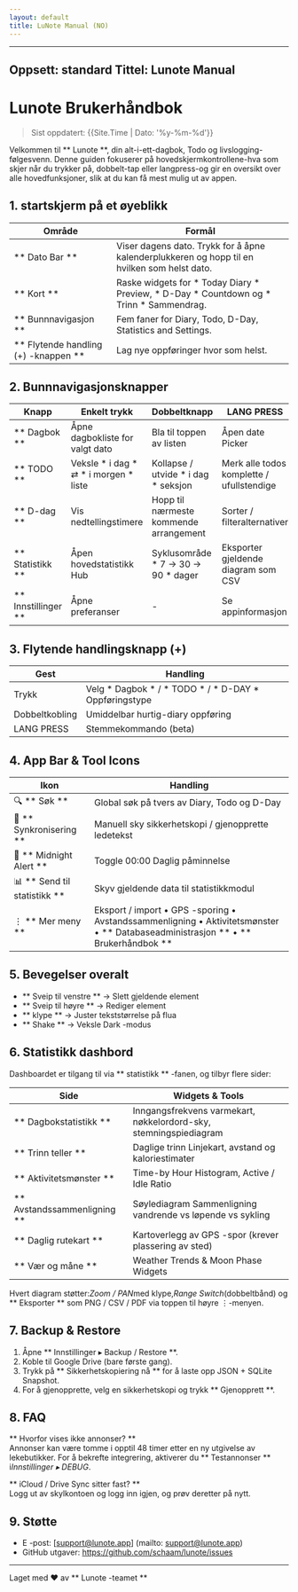 ```yaml
---
layout: default
title: LuNote Manual (NO)
---
```


---
Oppsett: standard
Tittel: Lunote Manual
---

# Lunote Brukerhåndbok

> Sist oppdatert: {{Site.Time | Dato: '%y-%m-%d'}}

Velkommen til ** Lunote **, din alt-i-ett-dagbok, Todo og livslogging-følgesvenn. Denne guiden fokuserer på hovedskjermkontrollene-hva som skjer når du trykker på, dobbelt-tap eller langpress-og gir en oversikt over alle hovedfunksjoner, slik at du kan få mest mulig ut av appen.

## 1. startskjerm på et øyeblikk

| Område | Formål |
| ------ | --------- |
| ** Dato Bar ** | Viser dagens dato. Trykk for å åpne kalenderplukkeren og hopp til en hvilken som helst dato. |
| ** Kort ** | Raske widgets for * Today Diary * Preview, * D-Day * Countdown og * Trinn * Sammendrag. |
| ** Bunnnavigasjon ** | Fem faner for Diary, Todo, D-Day, Statistics and Settings. |
| ** Flytende handling (+) -knappen ** | Lag nye oppføringer hvor som helst. |

## 2. Bunnnavigasjonsknapper

| Knapp | Enkelt trykk | Dobbeltknapp | LANG PRESS |
| -------- | ----------- | ----------- | ------------ |
| ** Dagbok ** | Åpne dagbokliste for valgt dato | Bla til toppen av listen | Åpen date Picker |
| ** TODO ** | Veksle * i dag * ⇄ * i morgen * liste | Kollapse / utvide * i dag * seksjon | Merk alle todos komplette / ufullstendige |
| ** D-dag ** | Vis nedtellingstimere | Hopp til nærmeste kommende arrangement | Sorter / filteralternativer |
| ** Statistikk ** | Åpen hovedstatistikk Hub | Syklusområde * 7 → 30 → 90 * dager | Eksporter gjeldende diagram som CSV |
| ** Innstillinger ** | Åpne preferanser | - | Se appinformasjon |

## 3. Flytende handlingsknapp (+)

| Gest | Handling |
| --------- | -------- |
| Trykk | Velg * Dagbok * / * TODO * / * D-DAY * Oppføringstype |
| Dobbeltkobling | Umiddelbar hurtig-diary oppføring |
| LANG PRESS | Stemmekommando (beta) |

## 4. App Bar & Tool Icons

| Ikon | Handling |
| ------ | -------- |
| 🔍 ** Søk ** | Global søk på tvers av Diary, Todo og D-Day |
| 🔄 ** Synkronisering ** | Manuell sky sikkerhetskopi / gjenopprette ledetekst |
| 🔔 ** Midnight Alert ** | Toggle 00:00 Daglig påminnelse |
| 📊 ** Send til statistikk ** | Skyv gjeldende data til statistikkmodul |
| ⋮ ** Mer meny ** | Eksport / import • GPS -sporing • Avstandssammenligning • Aktivitetsmønster • ** Databaseadministrasjon ** • ** Brukerhåndbok ** |

## 5. Bevegelser overalt

- ** Sveip til venstre ** → Slett gjeldende element
- ** Sveip til høyre ** → Rediger element
- ** klype ** → Juster tekststørrelse på flua
- ** Shake ** → Veksle Dark -modus

## 6. Statistikk dashbord

Dashboardet er tilgang til via ** statistikk ** -fanen, og tilbyr flere sider:

| Side | Widgets & Tools |
| ------ | ----------------- |
| ** Dagbokstatistikk ** | Inngangsfrekvens varmekart, nøkkelordord-sky, stemningspiediagram |
| ** Trinn teller ** | Daglige trinn Linjekart, avstand og kaloriestimater |
| ** Aktivitetsmønster ** | Time-by Hour Histogram, Active / Idle Ratio |
| ** Avstandssammenligning ** | Søylediagram Sammenligning vandrende vs løpende vs sykling |
| ** Daglig rutekart ** | Kartoverlegg av GPS -spor (krever plassering av sted) |
| ** Vær og måne ** | Weather Trends & Moon Phase Widgets |

Hvert diagram støtter:*Zoom / PAN*med klype,*Range Switch*(dobbeltbånd) og ** Eksporter ** som PNG / CSV / PDF via toppen til høyre ⋮-menyen.

## 7. Backup & Restore

1. Åpne ** Innstillinger ▸ Backup / Restore **.
2. Koble til Google Drive (bare første gang).
3. Trykk på ** Sikkerhetskopiering nå ** for å laste opp JSON + SQLite Snapshot.
4. For å gjenopprette, velg en sikkerhetskopi og trykk ** Gjenopprett **.

## 8. FAQ

** Hvorfor vises ikke annonser? **  
Annonser kan være tomme i opptil 48 timer etter en ny utgivelse av lekebutikker. For å bekrefte integrering, aktiverer du ** Testannonser ** i*Innstillinger ▸ DEBUG*.

** iCloud / Drive Sync sitter fast? **  
Logg ut av skylkontoen og logg inn igjen, og prøv deretter på nytt.

## 9. Støtte

- E -post: [support@lunote.app] (mailto: support@lunote.app)
- GitHub utgaver: <https://github.com/schaam/lunote/issues>

---
Laget med ❤ av ** Lunote -teamet **